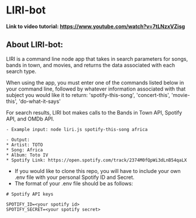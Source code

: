 # LIRI-bot

**Link to video tutorial: https://www.youtube.com/watch?v=7tLNzxVZisg**

## About LIRI-bot: 
LIRI is a command line node app that takes in search parameters for songs, 
bands in town, and movies, and returns the data associated with each search type.

When using the app, you must enter one of the commands listed below in your command line, followed by whatever information associated with that subject you would like it to return:
'spotify-this-song', 'concert-this', 'movie-this', 'do-what-it-says'

For search results, LIRI bot makes calls to the Bands in Town API, Spotify API, and OMDb API.

 ```
- Example input: node liri.js spotify-this-song africa

- Output: 
* Artist: TOTO
* Song: Africa
* Album: Toto IV
* Spotify Link: https://open.spotify.com/track/2374M0fQpWi3dLnB54qaLX
```


- If you would like to clone this repo, you will have to include your own .env file with your personal Spotify ID and Secret.
- The format of your .env file should be as follows:
```
# Spotify API keys

SPOTIFY_ID=<your spotify id>
SPOTIFY_SECRET=<your spotify secret>
```